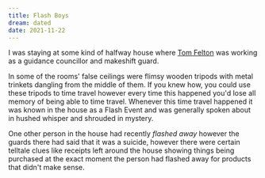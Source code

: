 ```yaml
---
title: Flash Boys
dream: dated
date: 2021-11-22
---
```


I was staying at some kind of halfway house where [Tom Felton](https://en.wikipedia.org/wiki/Tom_Felton) was working as a guidance councillor and makeshift guard.

In some of the rooms' false ceilings were flimsy wooden tripods with metal trinkets dangling from the middle of them. If you knew how, you could use these tripods to time travel however every time this happened you'd lose all memory of being able to time travel. Whenever this time travel happened it was known in the house as a Flash Event and was generally spoken about in hushed whisper and shrouded in mystery.

One other person in the house had recently *flashed away* however the guards there had said that it was a suicide, however there were certain telltale clues like receipts left around the house showing things being purchased at the exact moment the person had flashed away for products that didn't make sense.
